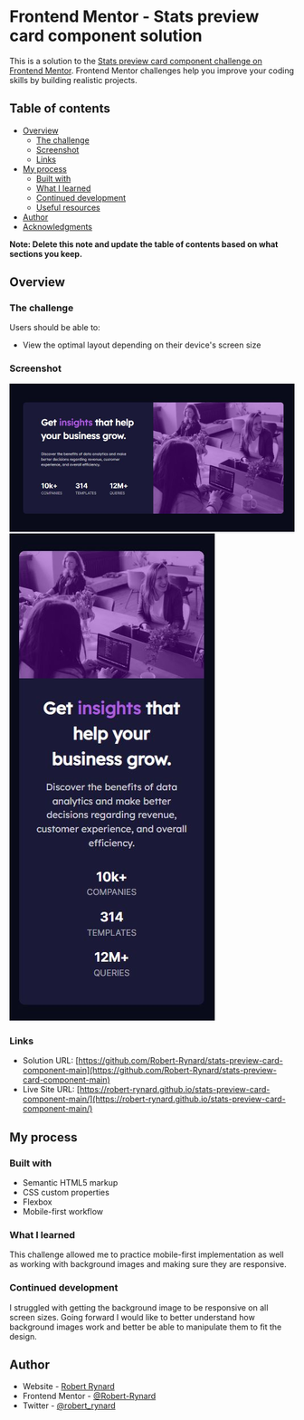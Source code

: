 # Frontend Mentor - Stats preview card component solution

This is a solution to the [Stats preview card component challenge on Frontend Mentor](https://www.frontendmentor.io/challenges/stats-preview-card-component-8JqbgoU62). Frontend Mentor challenges help you improve your coding skills by building realistic projects.

## Table of contents

- [Overview](#overview)
  - [The challenge](#the-challenge)
  - [Screenshot](#screenshot)
  - [Links](#links)
- [My process](#my-process)
  - [Built with](#built-with)
  - [What I learned](#what-i-learned)
  - [Continued development](#continued-development)
  - [Useful resources](#useful-resources)
- [Author](#author)
- [Acknowledgments](#acknowledgments)

**Note: Delete this note and update the table of contents based on what sections you keep.**

## Overview

### The challenge

Users should be able to:

- View the optimal layout depending on their device's screen size

### Screenshot

![](/images/solution-desktop.jpg)
![](/images/solution-mobile.jpg)

### Links

- Solution URL: [https://github.com/Robert-Rynard/stats-preview-card-component-main](https://github.com/Robert-Rynard/stats-preview-card-component-main)
- Live Site URL: [https://robert-rynard.github.io/stats-preview-card-component-main/](https://robert-rynard.github.io/stats-preview-card-component-main/)

## My process

### Built with

- Semantic HTML5 markup
- CSS custom properties
- Flexbox
- Mobile-first workflow

### What I learned

This challenge allowed me to practice mobile-first implementation as well as working with background images and making sure they are responsive.

### Continued development

I struggled with getting the background image to be responsive on all screen sizes. Going forward I would like to better understand how background images work and better be able to manipulate them to fit the design.

## Author

- Website - [Robert Rynard](https://github.com/Robert-Rynard)
- Frontend Mentor - [@Robert-Rynard](https://www.frontendmentor.io/profile/Robert-Rynard)
- Twitter - [@robert_rynard](https://www.twitter.com/robert_rynard)
